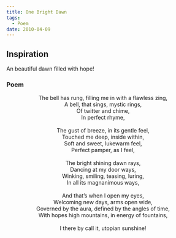 ```yaml
---
title: One Bright Dawn
tags:
  - Poem
date: 2010-04-09
---
```


## Inspiration
An beautiful dawn filled with hope!

### Poem

<center>The bell has rung, filling me in with a flawless zing,</center>
<center>A bell, that sings, mystic rings,</center>
<center>Of twitter and chime,</center>
<center>In perfect rhyme,</center>
<center><br></center>
<center>The gust of breeze, in its gentle feel,</center>
<center>Touched me deep, inside within,</center>
<center>Soft and sweet, lukewarm feel,</center>
<center>Perfect pamper, as I feel,</center>
<center><br></center>
<center>The bright shining dawn rays,</center>
<center>Dancing at my door ways,</center>
<center>Winking, smiling, teasing, luring,</center>
<center>In all its magnanimous ways,</center>
<center><br></center>
<center>And that’s when I open my eyes,</center>
<center>Welcoming new days, arms open wide,</center>
<center>Governed by the aura, defined by the angles of time,</center>
<center>With hopes high mountains, in energy of fountains,</center>
<center><br></center>
<center>I there by call it, utopian sunshine!</center>

  

